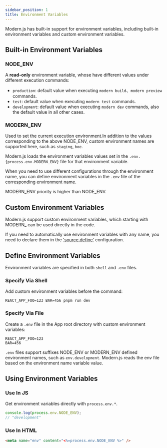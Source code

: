 ```yaml
---
sidebar_position: 1
title: Environment Variables
---
```


Modern.js has built-in support for environment variables, including built-in environment variables and custom environment variables.

## Built-in Environment Variables

### NODE_ENV

A **read-only** environment variable, whose have different values under different execution commands:

- `production`: default value when executing `modern build`、`modern preview` commands.
- `test`: default value when executing `modern test` commands.
- `development`: default value when executing `modern dev` commands, also the default value in all other cases.

### MODERN_ENV

Used to set the current execution environment.In addition to the values corresponding to the above NODE_ENV, custom environment names are supported here, such as `staging`, `boe`.

Modern.js loads the environment variables values set in the `.env.{process.env.MODERN_ENV}` file for that environment variable.

When you need to use different configurations through the environment name, you can define environment variables in the `.env` file of the corresponding environment name.

MODERN_ENV priority is higher than NODE_ENV.

## Custom Environment Variables

Modern.js support custom environment variables, which starting with MODERN_ can be used directly in the code.

If you need to automatically use environment variables with any name, you need to declare them in the ['source.define'](/docs/configure/app/source/define) configuration.

## Define Environment Variables

Environment variables are specified in both `shell` and `.env` files.

### Specify Via Shell

Add custom environment variables before the command:

```shell
REACT_APP_FOO=123 BAR=456 pnpm run dev
```

### Specify Via File

Create a `.env` file in the App root directory with custom environment variables:

```env
REACT_APP_FOO=123
BAR=456
```

`.env` files support suffixes NODE_ENV or MODERN_ENV defined environment names, such as `env.development`. Modern.js reads the env file based on the environment name variable value.

## Using Environment Variables

### Use In JS

Get environment variables directly with `process.env.*`.

```js
console.log(process.env.NODE_ENV);
// "development"
```

### Use In HTML

```html title="config/html/head.ejs"
<meta name="env" content="<%=process.env.NODE_ENV %>" />
```
